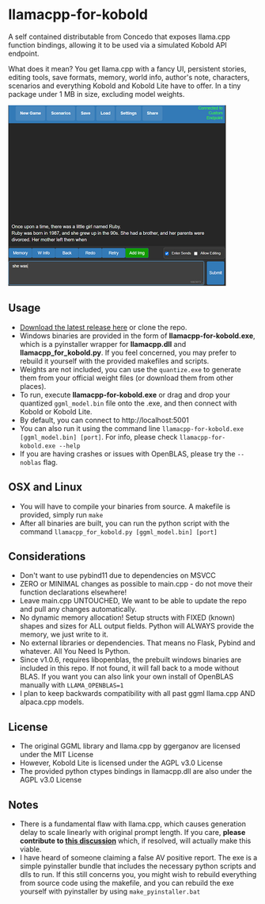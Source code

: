 # llamacpp-for-kobold

A self contained distributable from Concedo that exposes llama.cpp function bindings, allowing it to be used via a simulated Kobold API endpoint. 

What does it mean? You get llama.cpp with a fancy UI, persistent stories, editing tools, save formats, memory, world info, author's note, characters, scenarios and everything Kobold and Kobold Lite have to offer. In a tiny package under 1 MB in size, excluding model weights.

![Preview](preview.png)

## Usage
- [Download the latest release here](https://github.com/LostRuins/llamacpp-for-kobold/releases/latest) or clone the repo.
- Windows binaries are provided in the form of **llamacpp-for-kobold.exe**, which is a pyinstaller wrapper for **llamacpp.dll** and **llamacpp_for_kobold.py**. If you feel concerned, you may prefer to rebuild it yourself with the provided makefiles and scripts.
- Weights are not included, you can use the `quantize.exe` to generate them from your official weight files (or download them from other places).
- To run, execute **llamacpp-for-kobold.exe** or drag and drop your quantized `ggml_model.bin` file onto the .exe, and then connect with Kobold or Kobold Lite. 
- By default, you can connect to http://localhost:5001 
- You can also run it using the command line `llamacpp-for-kobold.exe [ggml_model.bin] [port]`. For info, please check `llamacpp-for-kobold.exe --help` 
- If you are having crashes or issues with OpenBLAS, please try the `--noblas` flag.

## OSX and Linux
- You will have to compile your binaries from source. A makefile is provided, simply run `make`
- After all binaries are built, you can run the python script with the command `llamacpp_for_kobold.py [ggml_model.bin] [port]`

## Considerations
- Don't want to use pybind11 due to dependencies on MSVCC
- ZERO or MINIMAL changes as possible to main.cpp - do not move their function declarations elsewhere!
- Leave main.cpp UNTOUCHED, We want to be able to update the repo and pull any changes automatically.
- No dynamic memory allocation! Setup structs with FIXED (known) shapes and sizes for ALL output fields. Python will ALWAYS provide the memory, we just write to it.
- No external libraries or dependencies. That means no Flask, Pybind and whatever. All You Need Is Python.
- Since v1.0.6, requires libopenblas, the prebuilt windows binaries are included in this repo. If not found, it will fall back to a mode without BLAS. If you want you can also link your own install of OpenBLAS manually with `LLAMA_OPENBLAS=1`
- I plan to keep backwards compatibility with all past ggml llama.cpp AND alpaca.cpp models.

## License
- The original GGML library and llama.cpp by ggerganov are licensed under the MIT License
- However, Kobold Lite is licensed under the AGPL v3.0 License
- The provided python ctypes bindings in llamacpp.dll are also under the AGPL v3.0 License

## Notes
- There is a fundamental flaw with llama.cpp, which causes generation delay to scale linearly with original prompt length. If you care, **please contribute to [this discussion](https://github.com/ggerganov/llama.cpp/discussions/229)** which, if resolved, will actually make this viable.
- I have heard of someone claiming a false AV positive report. The exe is a simple pyinstaller bundle that includes the necessary python scripts and dlls to run. If this still concerns you, you might wish to rebuild everything from source code using the makefile, and you can rebuild the exe yourself with pyinstaller by using `make_pyinstaller.bat`